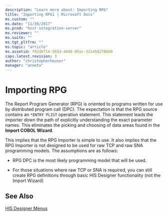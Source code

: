 ```yaml
---
description: "Learn more about: Importing RPG"
title: "Importing RPG1 | Microsoft Docs"
ms.custom: ""
ms.date: "11/30/2017"
ms.prod: "host-integration-server"
ms.reviewer: ""
ms.suite: ""
ms.tgt_pltfrm: ""
ms.topic: "article"
ms.assetid: f92dbf14-565d-4446-85ac-3214582786b0
caps.latest.revision: 3
author: "christopherhouser"
manager: "anneta"
---
```

# Importing RPG
The Report Program Generator (RPG) is oriented to programs written for use by distributed program call (DPC). The expectation is that the RPG source contains an `*ENTRY PLIST` operation statement. This statement leads the importer down the path of explicitly understanding the exact parameter names. This eliminates the picking and choosing of data areas found in the **Import COBOL Wizard**.  
  
 This implies that the RPG Importer is simple to use. It also implies that the RPG Importer is not designed to be used for raw TCP and raw SNA programming models. The assumptions are as follows:  
  
-   RPG DPC is the most likely programming model that will be used.  
  
-   For those situations where raw TCP or SNA is required, you can still create RPG definitions through basic HIS Designer functionality (not the Import Wizard)  
  
## See Also  
 [HIS Designer Menus](../core/his-designer-menus1.md)
